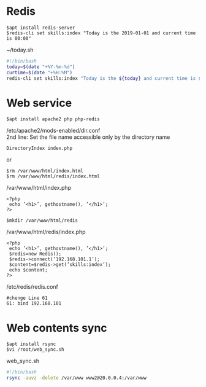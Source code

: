 # Redis
```
$apt install redis-server
$redis-cli set skills:index "Today is the 2019-01-01 and current time is 00:00"
```

~/today.sh
```bash:today.sh
#!/bin/bash
today=$(date "+%Y-%m-%d")
curtime=$(date "+%H:%M")
redis-cli set skills:index "Today is the ${today} and current time is ${curtime}"
```

# Web service
```
$apt install apache2 php php-redis
```

/etc/apache2/mods-enabled/dir.conf  
2nd line: Set the file name accessible only by the directory name
  ```
  DirectoryIndex index.php
  ```
or  
```
$rm /var/www/html/index.html
$rm /var/www/html/redis/index.html
```
  
/var/www/html/index.php

```php:index.php
<?php
 echo ’<h1>’, gethostname(), ’</h1>’;
?>
```

```
$mkdir /var/www/html/redis
```

/var/www/html/redis/index.php

```php:index.php
<?php
 echo ’<h1>’, gethostname(), ’</h1>’;
 $redis=new Redis();
 $redis->connect(’192.168.101.1’);
 $content=$redis->get(’skills:index’);
 echo $content;
?>
```

/etc/redis/redis.conf

```
#chenge Line 61
61: bind 192.168.101
```

# Web contents sync

```
$apt install rsync
$vi /root/web_sync.sh
```

web_sync.sh

```bash:web_sync.sh
#!/bin/bash
rsync -auvz -delete /var/www www2@20.0.0.4:/var/www
```
